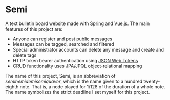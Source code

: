 # Semi

A text bulletin board website made with [Spring][0] and [Vue.js][1]. The main features of this project are:

- Anyone can register and post public messages
- Messages can be tagged, searched and filtered
- Special administrator accounts can delete any message and create and delete tags
- HTTP token bearer authentication using [JSON Web Tokens][2]
- CRUD functionality uses JPA/JPQL object-relational mapping

The name of this project, Semi, is an abbreviation of _semihemidemisemiquaver_, which is the name given to a hundred twenty-eighth note. That is, a node played for 1/128 of the duration of a whole note. The name symbolizes the strict deadline I set myself for this project.

[0]: https://spring.io/
[1]: https://vuejs.org/
[2]: https://jwt.io/
